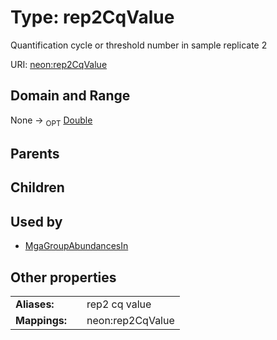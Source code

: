 
# Type: rep2CqValue


Quantification cycle or threshold number in sample replicate 2

URI: [neon:rep2CqValue](https://data.neonscience.org/rep2CqValue)


## Domain and Range

None ->  <sub>OPT</sub> [Double](types/Double.md)

## Parents


## Children


## Used by

 * [MgaGroupAbundancesIn](MgaGroupAbundancesIn.md)

## Other properties

|  |  |  |
| --- | --- | --- |
| **Aliases:** | | rep2 cq value |
| **Mappings:** | | neon:rep2CqValue |


